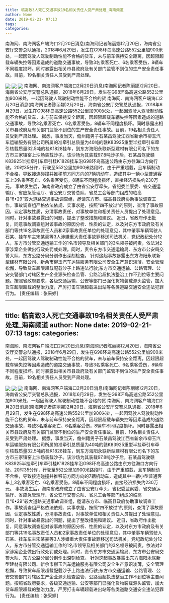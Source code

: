 ```yaml
---
title: 临高致3人死亡交通事故19名相关责任人受严肃处理_海南频道
author: None
date: 2019-02-21- 07:13
tags: 
categories: 
---
```

南海网、南海网客户端海口2月20日消息(南海网记者陈丽娜)2月20日，海南省公安厅交警总队通报，2018年6月29日，发生在G98环岛高速公路552公里加900米处，一起因驾驶人驾驶制动性能不合格的货车，未与前车保持安全距离，因超限超载车辆失控等因素造成的道路交通事故，导致3名乘客死亡、6名乘客受伤，8辆车不同程度损坏。同时暴露出相关市县政府及有关部门监管不到位的生产安全责任事故。目前，19名相关责任人员受到严肃处理。
<!-- more -->
                
<img align="center" border="0" src="http://p2.ifengimg.com/fck/2019_08/622322bf3902f4e_w600_h400.jpg" />
                
<img align="center" border="0" src="http://p2.ifengimg.com/fck/2019_08/ed2c6aa50fb661a_w600_h400.jpg" />
            
<img align="center" border="0" src="http://p2.ifengimg.com/a/2016/0810/204c433878d5cf9size1_w16_h16.png" />
南海网、南海网客户端海口2月20日消息(南海网记者陈丽娜)2月20日，海南省公安厅交警总队通报，2018年6月29日，发生在G98环岛高速公路552公里加900米处，一起因驾驶人驾驶制动性能不合格的货
南海网、南海网客户端海口2月20日消息(南海网记者陈丽娜)2月20日，海南省公安厅交警总队通报，2018年6月29日，发生在G98环岛高速公路552公里加900米处，一起因驾驶人驾驶制动性能不合格的货车，未与前车保持安全距离，因超限超载车辆失控等因素造成的道路交通事故，导致3名乘客死亡、6名乘客受伤，8辆车不同程度损坏。同时暴露出相关市县政府及有关部门监管不到位的生产安全责任事故。目前，19名相关责任人员受到严肃处理。
据悉，事发当天，儋州籍男子石某昌驾驶江西省新余市柳玉汽车运输服务有限公司所属的准牵引总质量为40吨的赣K83925重型半挂牵引车牵引核载质量32.5吨的桂K1828挂车，到东方海阳永联新型建材有限公司名下的东方市三家镇窑上沙场装载沙子。该沙场为其装载97.8吨沙子后，石某昌驾驶赣K83925半挂牵引车牵引桂K1828挂车沿G98环岛高速公路由东方往海口方向行驶。20时35分许，行驶至552公里加900米路段时，由于严重超载，且车辆制动不合格，导致接连碰撞并推移前方同方向的7辆机动车，造成其中一辆小型普通客车上3名乘客死亡、6名乘客受伤，8辆车不同程度损坏，直接经济损失约230万元。
事故发生后，海南省政府成立了由省公安厅牵头，省纪委监察委、省交通运输厅、省应急管理厅、省公安厅交警总队、省总工会等部门组成的临高县“6•29”较大道路交通事故调查组，邀请东方市、临高县政府协助事故调查工作。事故调查组严格依法依规、实事求是，按照“四不放过”的原则，查清了事故原因，认定事故性质，分清事故责任，对事故单位和相关责任人员提出了处理意见。同时，针对事故暴露出的问题，提出了整改措施和建议。
近日，省政府作出批复，同意事故调查组对该事故的原因分析、性质的认定，以及对东方市政府及有关部门等共19名事故责任人员和2家事故责任单位的处理意见，其中肇事车辆驾驶人石某、挂车车主宋某豪等3人涉嫌重大责任事故罪移送司法机关，党纪政纪处分12人，东方市分管交通运输工作的1名市领导及相关部门的3名领导被问责，依法对2家涉案企业做出行政处罚或处理。同时，责令东方市交通运输局、东方市公安局交警大队、东方公路分局分别作出深刻检查。
针对这起事故暴露出东方海阳永联新型建材有限公司、新余市柳玉汽车运输服务有限公司安全生产意识淡薄，安全管理松懈，导致货车超限超载配载沙子上路违法行驶;东方市交通运输、公路管理、公安交警部门对辖区生产企业源头检查监管、公路治超执法整治工作不到位等主要问题。按照省政府要求，各级交通运输、公安等部门已强化货物装载源头监管，加大货车超限超载的整治力度，严厉打击车辆超载进出站等各类道路交通安全违法犯罪行为。
[责任编辑：张采婷]
            
---
title: 临高致3人死亡交通事故19名相关责任人受严肃处理_海南频道
author: None
date: 2019-02-21- 07:13
tags: 
categories: 
---
南海网、南海网客户端海口2月20日消息(南海网记者陈丽娜)2月20日，海南省公安厅交警总队通报，2018年6月29日，发生在G98环岛高速公路552公里加900米处，一起因驾驶人驾驶制动性能不合格的货车，未与前车保持安全距离，因超限超载车辆失控等因素造成的道路交通事故，导致3名乘客死亡、6名乘客受伤，8辆车不同程度损坏。同时暴露出相关市县政府及有关部门监管不到位的生产安全责任事故。目前，19名相关责任人员受到严肃处理。
<!-- more -->
                
<img align="center" border="0" src="http://p2.ifengimg.com/fck/2019_08/622322bf3902f4e_w600_h400.jpg" />
                
<img align="center" border="0" src="http://p2.ifengimg.com/fck/2019_08/ed2c6aa50fb661a_w600_h400.jpg" />
            
<img align="center" border="0" src="http://p2.ifengimg.com/a/2016/0810/204c433878d5cf9size1_w16_h16.png" />
南海网、南海网客户端海口2月20日消息(南海网记者陈丽娜)2月20日，海南省公安厅交警总队通报，2018年6月29日，发生在G98环岛高速公路552公里加900米处，一起因驾驶人驾驶制动性能不合格的货
南海网、南海网客户端海口2月20日消息(南海网记者陈丽娜)2月20日，海南省公安厅交警总队通报，2018年6月29日，发生在G98环岛高速公路552公里加900米处，一起因驾驶人驾驶制动性能不合格的货车，未与前车保持安全距离，因超限超载车辆失控等因素造成的道路交通事故，导致3名乘客死亡、6名乘客受伤，8辆车不同程度损坏。同时暴露出相关市县政府及有关部门监管不到位的生产安全责任事故。目前，19名相关责任人员受到严肃处理。
据悉，事发当天，儋州籍男子石某昌驾驶江西省新余市柳玉汽车运输服务有限公司所属的准牵引总质量为40吨的赣K83925重型半挂牵引车牵引核载质量32.5吨的桂K1828挂车，到东方海阳永联新型建材有限公司名下的东方市三家镇窑上沙场装载沙子。该沙场为其装载97.8吨沙子后，石某昌驾驶赣K83925半挂牵引车牵引桂K1828挂车沿G98环岛高速公路由东方往海口方向行驶。20时35分许，行驶至552公里加900米路段时，由于严重超载，且车辆制动不合格，导致接连碰撞并推移前方同方向的7辆机动车，造成其中一辆小型普通客车上3名乘客死亡、6名乘客受伤，8辆车不同程度损坏，直接经济损失约230万元。
事故发生后，海南省政府成立了由省公安厅牵头，省纪委监察委、省交通运输厅、省应急管理厅、省公安厅交警总队、省总工会等部门组成的临高县“6•29”较大道路交通事故调查组，邀请东方市、临高县政府协助事故调查工作。事故调查组严格依法依规、实事求是，按照“四不放过”的原则，查清了事故原因，认定事故性质，分清事故责任，对事故单位和相关责任人员提出了处理意见。同时，针对事故暴露出的问题，提出了整改措施和建议。
近日，省政府作出批复，同意事故调查组对该事故的原因分析、性质的认定，以及对东方市政府及有关部门等共19名事故责任人员和2家事故责任单位的处理意见，其中肇事车辆驾驶人石某、挂车车主宋某豪等3人涉嫌重大责任事故罪移送司法机关，党纪政纪处分12人，东方市分管交通运输工作的1名市领导及相关部门的3名领导被问责，依法对2家涉案企业做出行政处罚或处理。同时，责令东方市交通运输局、东方市公安局交警大队、东方公路分局分别作出深刻检查。
针对这起事故暴露出东方海阳永联新型建材有限公司、新余市柳玉汽车运输服务有限公司安全生产意识淡薄，安全管理松懈，导致货车超限超载配载沙子上路违法行驶;东方市交通运输、公路管理、公安交警部门对辖区生产企业源头检查监管、公路治超执法整治工作不到位等主要问题。按照省政府要求，各级交通运输、公安等部门已强化货物装载源头监管，加大货车超限超载的整治力度，严厉打击车辆超载进出站等各类道路交通安全违法犯罪行为。
[责任编辑：张采婷]
            
